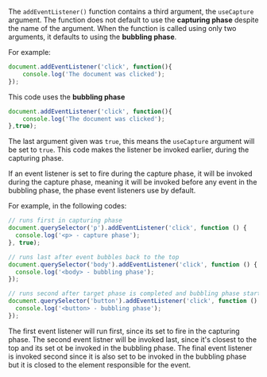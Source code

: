 The `addEventListener()` function contains a third argument, the `useCapture` argument. The function does not default to use the **capturing phase** despite the name of the argument. When the function is called using only two arguments, it defaults to using the **bubbling phase**.

For example:

```js
document.addEventListener('click', function(){
    console.log('The document was clicked');
});
```
This code uses the **bubbling phase**


```js
document.addEventListener('click', function(){
    console.log('The document was clicked');
},true);
```

The last argument given was `true`, this means the `useCapture` argument will be set to `true`. This code makes the listener be invoked earlier, during the capturing phase.


If an event listener is set to fire during the capture phase, it will be invoked during the capture phase, meaning it will be invoked before any event in the bubbling phase, the phase event listeners use by default.

For example, in the following codes:

```js
// runs first in capturing phase
document.querySelector('p').addEventListener('click', function () {
  console.log('<p> - capture phase');
}, true);

// runs last after event bubbles back to the top
document.querySelector('body').addEventListener('click', function () {
  console.log('<body> - bubbling phase');
});

// runs second after target phase is completed and bubbling phase starts
document.querySelector('button').addEventListener('click', function () {
  console.log('<button> - bubbling phase');
});
```


The first event listener will run first, since its set to fire in the capturing phase. The second event listner will be invoked last, since it's closest to the top and its set ot be invoked in the bubbling phase. The final event listener is invoked second since it is also set to be invoked in the bubbling phase but it is closed to the element responsible for the event.